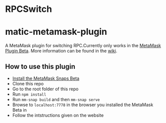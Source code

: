 # RPCSwitch

# matic-metamask-plugin

A MetaMask plugin for switching RPC.Currently only works in the [MetaMask Plugin Beta](https://github.com/MetaMask/metamask-snaps-beta). More information can be found in the [wiki](https://github.com/MetaMask/metamask-snaps-beta/wiki).

## How to use this plugin

- [Install the MetaMask Snaps Beta](https://github.com/MetaMask/metamask-snaps-beta/wiki/Getting-Started)
- Clone this repo
- Go to the root folder of this repo
- Run `npm install`
- Run `mm-snap build` and then `mm-snap serve`
- Browse to `localhost:7778` in the browser you installed the MetaMask Beta in
- Follow the intstructions given on the website
